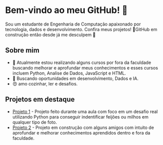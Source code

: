 
# Bem-vindo ao meu GitHub! 👋
Sou um estudante de Engenharia de Computação apaixonado por tecnologia, dados e desenvolvimento. Confira meus projetos!
🚧GitHub em construção então desde já me desculpem 🥹
## Sobre mim
- 🌱 Atualmente estou realizando alguns cursos por fora da faculdade buscando melhorar e aprofundar meus conhecimentos e esses cursos incluem Python, Analise de Dados, JavaScript e HTML.
- 💼 Buscando oportunidades em desenvolvimento, Dados e IA.
- 😍 amo cozinhar, ler e desafios.
## Projetos em destaque
- [Projeto 1](https://github.com/crgfclaudio/Convolussao_com_Python) - Projeto feito durante uma aula com foco em um desafio real utilizando Python para conseguir indentificar feijões ou milhos em qualquer tipo de foto.
- [Projeto 2](https://github.com/EvertonFerreir4/Tetris_Escolar) - Projeto em construção com alguns amigos com intuito de aprofundar e melhorar conhecimentos aprendidos dentro e fora da faculdade.


